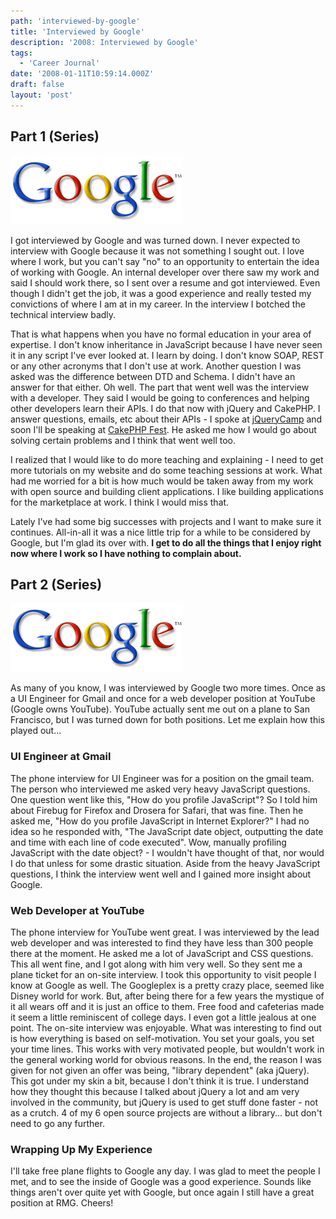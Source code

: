 ```yaml
---
path: 'interviewed-by-google'
title: 'Interviewed by Google'
description: '2008: Interviewed by Google'
tags:
  - 'Career Journal'
date: '2008-01-11T10:59:14.000Z'
draft: false
layout: 'post'
---
```


## Part 1 (Series)

![](./google-logo.gif)

I got interviewed by Google and was turned down. I never expected to interview with Google because it was not something I sought out. I love where I work, but you can't say "no" to an opportunity to entertain the idea of working with Google. An internal developer over there saw my work and said I should work there, so I sent over a resume and got interviewed. Even though I didn't get the job, it was a good experience and really tested my convictions of where I am at in my career. In the interview I botched the technical interview badly.

That is what happens when you have no formal education in your area of expertise. I don't know inheritance in JavaScript because I have never seen it in any script I've ever looked at. I learn by doing. I don't know SOAP, REST or any other acronyms that I don't use at work. Another question I was asked was the difference between DTD and Schema. I didn't have an answer for that either. Oh well. The part that went well was the interview with a developer. They said I would be going to conferences and helping other developers learn their APIs. I do that now with jQuery and CakePHP. I answer questions, emails, etc about their APIs - I spoke at [jQueryCamp](http://docs.jquery.com/JQueryCamp07) and soon I'll be speaking at [CakePHP Fest](http://cakefest.org). He asked me how I would go about solving certain problems and I think that went well too.

I realized that I would like to do more teaching and explaining - I need to get more tutorials on my website and do some teaching sessions at work. What had me worried for a bit is how much would be taken away from my work with open source and building client applications. I like building applications for the marketplace at work. I think I would miss that.

Lately I've had some big successes with projects and I want to make sure it continues. All-in-all it was a nice little trip for a while to be considered by Google, but I'm glad its over with. **I get to do all the things that I enjoy right now where I work so I have nothing to complain about.**

## Part 2 (Series)

![](./google-logo.gif)

As many of you know, I was interviewed by Google two more times. Once as a UI Engineer for Gmail and once for a web developer position at YouTube (Google owns YouTube). YouTube actually sent me out on a plane to San Francisco, but I was turned down for both positions. Let me explain how this played out...

### UI Engineer at Gmail

The phone interview for UI Engineer was for a position on the gmail team. The person who interviewed me asked very heavy JavaScript questions. One question went like this, "How do you profile JavaScript"? So I told him about Firebug for Firefox and Drosera for Safari, that was fine. Then he asked me, "How do you profile JavaScript in Internet Explorer?" I had no idea so he responded with, "The JavaScript date object, outputting the date and time with each line of code executed". Wow, manually profiling JavaScript with the date object? - I wouldn't have thought of that, nor would I do that unless for some drastic situation. Aside from the heavy JavaScript questions, I think the interview went well and I gained more insight about Google.

### Web Developer at YouTube

The phone interview for YouTube went great. I was interviewed by the lead web developer and was interested to find they have less than 300 people there at the moment. He asked me a lot of JavaScript and CSS questions. This all went fine, and I got along with him very well. So they sent me a plane ticket for an on-site interview. I took this opportunity to visit people I know at Google as well. The Googleplex is a pretty crazy place, seemed like Disney world for work. But, after being there for a few years the mystique of it all wears off and it is just an office to them. Free food and cafeterias made it seem a little reminiscent of college days. I even got a little jealous at one point. The on-site interview was enjoyable. What was interesting to find out is how everything is based on self-motivation. You set your goals, you set your time lines. This works with very motivated people, but wouldn't work in the general working world for obvious reasons. In the end, the reason I was given for not given an offer was being, "library dependent" (aka jQuery). This got under my skin a bit, because I don't think it is true. I understand how they thought this because I talked about jQuery a lot and am very involved in the community, but jQuery is used to get stuff done faster - not as a crutch. 4 of my 6 open source projects are without a library... but don't need to go any further.

### Wrapping Up My Experience

I'll take free plane flights to Google any day. I was glad to meet the people I met, and to see the inside of Google was a good experience. Sounds like things aren't over quite yet with Google, but once again I still have a great position at RMG. Cheers!
